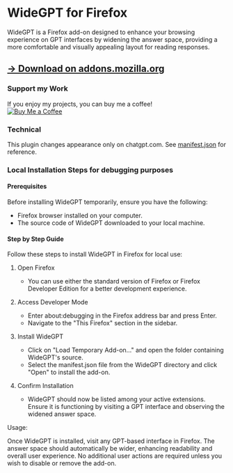 # WideGPT for Firefox

WideGPT is a Firefox add-on designed to enhance your browsing experience on GPT interfaces by widening the answer space, providing a more comfortable and visually appealing layout for reading responses.

## [-> Download on addons.mozilla.org](https://addons.mozilla.org/en-US/firefox/addon/wide-gpt/)

### Support my Work
If you enjoy my projects, you can buy me a coffee!  
[![Buy Me a Coffee](https://www.buymeacoffee.com/assets/img/custom_images/yellow_img.png)](https://buymeacoffee.com/jojo_thy)

### Technical

This plugin changes appearance only on chatgpt.com. See [manifest.json](manifest.json) for reference. 

### Local Installation Steps for debugging purposes

#### Prerequisites

Before installing WideGPT temporarily, ensure you have the following:

- Firefox browser installed on your computer.
- The source code of WideGPT downloaded to your local machine.

#### Step by Step Guide

Follow these steps to install WideGPT in Firefox for local use:

1. Open Firefox
    - You can use either the standard version of Firefox or Firefox Developer Edition for a better development experience.

2. Access Developer Mode
    - Enter about:debugging in the Firefox address bar and press Enter.
    - Navigate to the "This Firefox" section in the sidebar.

3. Install WideGPT
    - Click on "Load Temporary Add-on…" and open the folder containing WideGPT's source.
    - Select the manifest.json file from the WideGPT directory and click "Open" to install the add-on.

4. Confirm Installation
    - WideGPT should now be listed among your active extensions. Ensure it is functioning by visiting a GPT interface and observing the widened answer space.

Usage:

Once WideGPT is installed, visit any GPT-based interface in Firefox. The answer space should automatically be wider, enhancing readability and overall user experience. No additional user actions are required unless you wish to disable or remove the add-on.
